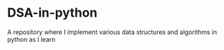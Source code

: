 # DSA-in-python
A repository where I implement various data structures and algorithms in python as I learn 
